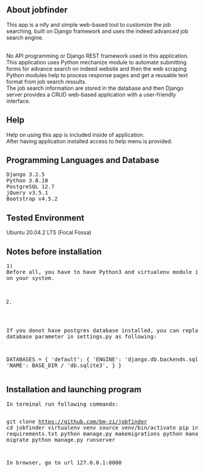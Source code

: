 <h2>About jobfinder</h2>
<p>
This app is a nify and simple web-based tool to customize the job 
searching, built on Django framework and uses the indeed advanced job 
search engine.<br><br>

No API programming or Django REST framework used in this application. 
This application uses Python mechanize module to automate submitting 
forms for advance search on indeed website and then the web scraping
Python modules help to process response pages and get a reusable text 
format from job search ressults. <br>
The job search information are stored in the database and then Django 
server provides a CRUD web-based application with a user-friendly 
interface.

</p>

<h2>Help</h2>
Help on using this app is included inside of application. <br>
After having application installed access to help menu is provided.


<h2>Programming Languages and Database</h2>
<pre>
Django 3.2.5
Python 3.8.10
PostgreSQL 12.7
jQuery v3.5.1
Bootstrap v4.5.2
</pre>

<h2>Tested Environment</h2>
Ubuntu 20.04.2 LTS (Focal Fossa)


<h2>Notes before installation</h2>
<pre>
1)
Before all, you have to have Python3 and virtualenv module installed 
on your system.

2)
If you donot have postgres database installed, you can replace 
database parameter in settings.py as following:

DATABASES = {
    'default': {
        'ENGINE': 'django.db.backends.sqlite3',
        'NAME': BASE_DIR / 'db.sqlite3',
    }
}
</pre>

<h2>Installation and launching program</h2>
<pre>
In terminal run following commands:

git clone https://github.com/bm-zi/jobfinder
cd jobfinder
virtualenv venv
source venv/bin/activate
pip install -r requirements.txt
python manage.py makemigrations
python manage.py migrate
python manage.py runserver

In browser, go to url 127.0.0.1:8000
</pre>

